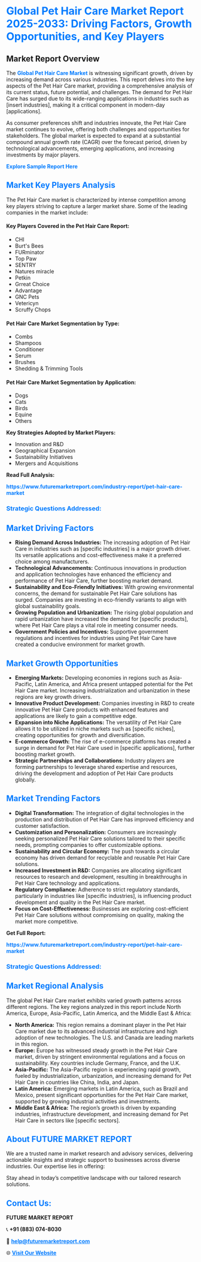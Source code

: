 <h1 style="color: #007BFF;">Global Pet Hair Care Market Report 2025-2033: Driving Factors, Growth Opportunities, and Key Players</h1>

<section id="overview">
<h2>Market Report Overview</h2>
<p>The <a href="https://www.futuremarketreport.com/industry-report/pet-hair-care-market" style="color: #007BFF; text-decoration: none;"><strong>Global Pet Hair Care Market</strong></a> is witnessing significant growth, driven by increasing demand across various industries. This report delves into the key aspects of the Pet Hair Care market, providing a comprehensive analysis of its current status, future potential, and challenges. The demand for Pet Hair Care has surged due to its wide-ranging applications in industries such as [insert industries], making it a critical component in modern-day [applications].</p>
<p>As consumer preferences shift and industries innovate, the Pet Hair Care market continues to evolve, offering both challenges and opportunities for stakeholders. The global market is expected to expand at a substantial compound annual growth rate (CAGR) over the forecast period, driven by technological advancements, emerging applications, and increasing investments by major players.</p>
</section>

<section id="overview">
<p><a href="https://www.futuremarketreport.com/request-sample/reportId=86142" style="color: #007BFF; text-decoration: none;"><strong>Explore Sample Report Here</strong></a></p>
</section>

<section id="key-players">
<h2 style="color: #007BFF;">Market Key Players Analysis</h2>
<p>The Pet Hair Care market is characterized by intense competition among key players striving to capture a larger market share. Some of the leading companies in the market include:</p>
<h4>Key Players Covered in the Pet Hair Care Report:</h4>
<ul><li>CHI</li><li>Burt&#039;s Bees</li><li>FURminator</li><li>Top Paw</li><li>SENTRY</li><li>Natures miracle</li><li>Petkin</li><li>Grreat Choice</li><li>Advantage</li><li>GNC Pets</li><li>Vetericyn</li><li>Scruffy Chops</li></ul>
<h4>Pet Hair Care Market Segmentation by Type:</h4>
<ul><li>Combs</li><li>Shampoos</li><li>Conditioner</li><li>Serum</li><li>Brushes</li><li>Shedding &amp; Trimming Tools</li></ul>

<h4>Pet Hair Care Market Segmentation by Application:</h4>
<ul><li>Dogs</li><li>Cats</li><li>Birds</li><li>Equine</li><li>Others</li></ul>
<p><strong>Key Strategies Adopted by Market Players:</strong></p>
<ul>
<li>Innovation and R&D</li>
<li>Geographical Expansion</li>
<li>Sustainability Initiatives</li>
<li>Mergers and Acquisitions</li>
</ul>
</section>

<section>
<p><strong>Read Full Analysis: </strong></p><a href="https://www.futuremarketreport.com/industry-report/pet-hair-care-market" style="color: #007BFF; text-decoration: none;"><strong>https://www.futuremarketreport.com/industry-report/pet-hair-care-market</strong></a>
<h3 style="color: #007BFF;">Strategic Questions Addressed:</h3>
</section>

<section id="driving-factors">
<h2 style="color: #007BFF;">Market Driving Factors</h2>
<ul>
<li><strong>Rising Demand Across Industries:</strong> The increasing adoption of Pet Hair Care in industries such as [specific industries] is a major growth driver. Its versatile applications and cost-effectiveness make it a preferred choice among manufacturers.</li>
<li><strong>Technological Advancements:</strong> Continuous innovations in production and application technologies have enhanced the efficiency and performance of Pet Hair Care, further boosting market demand.</li>
<li><strong>Sustainability and Eco-Friendly Initiatives:</strong> With growing environmental concerns, the demand for sustainable Pet Hair Care solutions has surged. Companies are investing in eco-friendly variants to align with global sustainability goals.</li>
<li><strong>Growing Population and Urbanization:</strong> The rising global population and rapid urbanization have increased the demand for [specific products], where Pet Hair Care plays a vital role in meeting consumer needs.</li>
<li><strong>Government Policies and Incentives:</strong> Supportive government regulations and incentives for industries using Pet Hair Care have created a conducive environment for market growth.</li>
</ul>
</section>

<section id="growth-opportunities">
<h2 style="color: #007BFF;">Market Growth Opportunities</h2>
<ul>
<li><strong>Emerging Markets:</strong> Developing economies in regions such as Asia-Pacific, Latin America, and Africa present untapped potential for the Pet Hair Care market. Increasing industrialization and urbanization in these regions are key growth drivers.</li>
<li><strong>Innovative Product Development:</strong> Companies investing in R&D to create innovative Pet Hair Care products with enhanced features and applications are likely to gain a competitive edge.</li>
<li><strong>Expansion into Niche Applications:</strong> The versatility of Pet Hair Care allows it to be utilized in niche markets such as [specific niches], creating opportunities for growth and diversification.</li>
<li><strong>E-commerce Growth:</strong> The rise of e-commerce platforms has created a surge in demand for Pet Hair Care used in [specific applications], further boosting market growth.</li>
<li><strong>Strategic Partnerships and Collaborations:</strong> Industry players are forming partnerships to leverage shared expertise and resources, driving the development and adoption of Pet Hair Care products globally.</li>
</ul>
</section>

<section id="trending-factors">
<h2 style="color: #007BFF;">Market Trending Factors</h2>
<ul>
<li><strong>Digital Transformation:</strong> The integration of digital technologies in the production and distribution of Pet Hair Care has improved efficiency and customer satisfaction.</li>
<li><strong>Customization and Personalization:</strong> Consumers are increasingly seeking personalized Pet Hair Care solutions tailored to their specific needs, prompting companies to offer customizable options.</li>
<li><strong>Sustainability and Circular Economy:</strong> The push towards a circular economy has driven demand for recyclable and reusable Pet Hair Care solutions.</li>
<li><strong>Increased Investment in R&D:</strong> Companies are allocating significant resources to research and development, resulting in breakthroughs in Pet Hair Care technology and applications.</li>
<li><strong>Regulatory Compliance:</strong> Adherence to strict regulatory standards, particularly in industries like [specific industries], is influencing product development and quality in the Pet Hair Care market.</li>
<li><strong>Focus on Cost-Effectiveness:</strong> Businesses are exploring cost-efficient Pet Hair Care solutions without compromising on quality, making the market more competitive.</li>
</ul>
</section>

<section>
<p><strong>Get Full Report: </strong></p><a href="https://www.futuremarketreport.com/industry-report/pet-hair-care-market" style="color: #007BFF; text-decoration: none;"><strong>https://www.futuremarketreport.com/industry-report/pet-hair-care-market</strong></a>
<h3 style="color: #007BFF;">Strategic Questions Addressed:</h3>
</section>


<section id="regional-analysis">
<h2 style="color: #007BFF;">Market Regional Analysis</h2>
<p>The global Pet Hair Care market exhibits varied growth patterns across different regions. The key regions analyzed in this report include North America, Europe, Asia-Pacific, Latin America, and the Middle East & Africa:</p>
<ul>
<li><strong>North America:</strong> This region remains a dominant player in the Pet Hair Care market due to its advanced industrial infrastructure and high adoption of new technologies. The U.S. and Canada are leading markets in this region.</li>
<li><strong>Europe:</strong> Europe has witnessed steady growth in the Pet Hair Care market, driven by stringent environmental regulations and a focus on sustainability. Key countries include Germany, France, and the U.K.</li>
<li><strong>Asia-Pacific:</strong> The Asia-Pacific region is experiencing rapid growth, fueled by industrialization, urbanization, and increasing demand for Pet Hair Care in countries like China, India, and Japan.</li>
<li><strong>Latin America:</strong> Emerging markets in Latin America, such as Brazil and Mexico, present significant opportunities for the Pet Hair Care market, supported by growing industrial activities and investments.</li>
<li><strong>Middle East & Africa:</strong> The region’s growth is driven by expanding industries, infrastructure development, and increasing demand for Pet Hair Care in sectors like [specific sectors].</li>
</ul>
</section>

<footer>
<h2 style="color: #007BFF;">About FUTURE MARKET REPORT</h2>
<p>We are a trusted name in market research and advisory services, delivering actionable insights and strategic support to businesses across diverse industries. Our expertise lies in offering:</p>

<p>Stay ahead in today’s competitive landscape with our tailored research solutions.</p>

<h2 style="color: #007BFF;">Contact Us:</h2>
<p><strong>FUTURE MARKET REPORT</strong></p>
<p>📞 <strong>+91 (883) 074-8030</strong></p>
<p>📧 <strong><a href="mailto:help@futuremarketreport.com" style="color: #007BFF;">help@futuremarketreport.com</a></strong></p>
<p>🌐 <strong><a href="https://www.futuremarketreport.com/" style="color: #007BFF;">Visit Our Website</a></strong></p>
</footer>